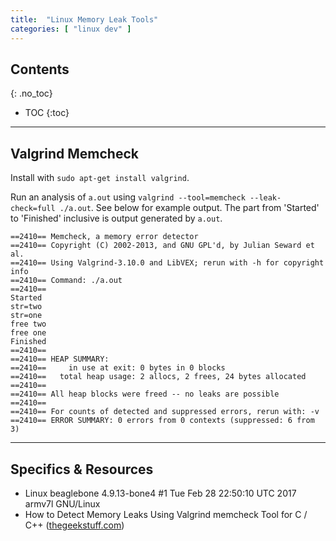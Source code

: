 ```yaml
---
title:  "Linux Memory Leak Tools"
categories: [ "linux dev" ]
---
```


## Contents
{: .no_toc}
* TOC 
{:toc}
<hr/>


## Valgrind Memcheck
Install with `sudo apt-get install valgrind`.

Run an analysis of `a.out` using `valgrind --tool=memcheck --leak-check=full ./a.out`. See below for example output. The part from 'Started' to 'Finished' inclusive is output generated by `a.out`.

```
==2410== Memcheck, a memory error detector
==2410== Copyright (C) 2002-2013, and GNU GPL'd, by Julian Seward et al.
==2410== Using Valgrind-3.10.0 and LibVEX; rerun with -h for copyright info
==2410== Command: ./a.out
==2410== 
Started
str=two
str=one
free two
free one
Finished
==2410== 
==2410== HEAP SUMMARY:
==2410==     in use at exit: 0 bytes in 0 blocks
==2410==   total heap usage: 2 allocs, 2 frees, 24 bytes allocated
==2410== 
==2410== All heap blocks were freed -- no leaks are possible
==2410== 
==2410== For counts of detected and suppressed errors, rerun with: -v
==2410== ERROR SUMMARY: 0 errors from 0 contexts (suppressed: 6 from 3)
```

<hr/>

## Specifics & Resources
* Linux beaglebone 4.9.13-bone4 #1 Tue Feb 28 22:50:10 UTC 2017 armv7l GNU/Linux
* How to Detect Memory Leaks Using Valgrind memcheck Tool for C / C++ ([thegeekstuff.com](http://www.thegeekstuff.com/2011/11/valgrind-memcheck/))

